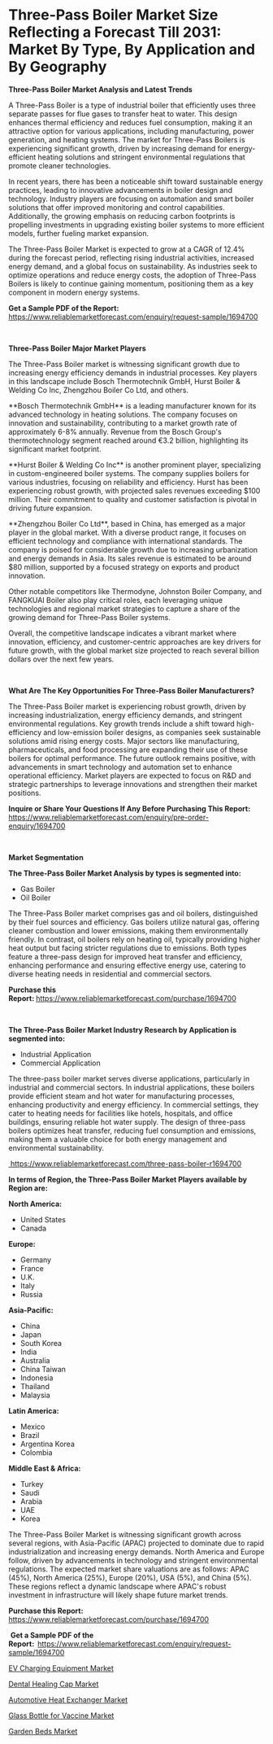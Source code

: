 <p><h1>Three-Pass Boiler Market Size Reflecting a Forecast Till 2031: Market By Type, By Application and By Geography</h1></p><p><strong>Three-Pass Boiler Market Analysis and Latest Trends</strong></p>
<p><p>A Three-Pass Boiler is a type of industrial boiler that efficiently uses three separate passes for flue gases to transfer heat to water. This design enhances thermal efficiency and reduces fuel consumption, making it an attractive option for various applications, including manufacturing, power generation, and heating systems. The market for Three-Pass Boilers is experiencing significant growth, driven by increasing demand for energy-efficient heating solutions and stringent environmental regulations that promote cleaner technologies.</p><p>In recent years, there has been a noticeable shift toward sustainable energy practices, leading to innovative advancements in boiler design and technology. Industry players are focusing on automation and smart boiler solutions that offer improved monitoring and control capabilities. Additionally, the growing emphasis on reducing carbon footprints is propelling investments in upgrading existing boiler systems to more efficient models, further fueling market expansion.</p><p>The Three-Pass Boiler Market is expected to grow at a CAGR of 12.4% during the forecast period, reflecting rising industrial activities, increased energy demand, and a global focus on sustainability. As industries seek to optimize operations and reduce energy costs, the adoption of Three-Pass Boilers is likely to continue gaining momentum, positioning them as a key component in modern energy systems.</p></p>
<p><strong>Get a Sample PDF of the Report:&nbsp;</strong> <a href="https://www.reliablemarketforecast.com/enquiry/request-sample/1694700?utm_campaign=1117&utm_medium=2&utm_source=Github&utm_content=ia&utm_term=18112024&utm_id=three-pass-boiler">https://www.reliablemarketforecast.com/enquiry/request-sample/1694700</a></p>
<p>&nbsp;</p>
<p><strong>Three-Pass Boiler Major Market Players</strong></p>
<p><p>The Three-Pass Boiler market is witnessing significant growth due to increasing energy efficiency demands in industrial processes. Key players in this landscape include Bosch Thermotechnik GmbH, Hurst Boiler & Welding Co Inc, Zhengzhou Boiler Co Ltd, and others.</p><p>**Bosch Thermotechnik GmbH** is a leading manufacturer known for its advanced technology in heating solutions. The company focuses on innovation and sustainability, contributing to a market growth rate of approximately 6-8% annually. Revenue from the Bosch Group's thermotechnology segment reached around €3.2 billion, highlighting its significant market footprint.</p><p>**Hurst Boiler & Welding Co Inc** is another prominent player, specializing in custom-engineered boiler systems. The company supplies boilers for various industries, focusing on reliability and efficiency. Hurst has been experiencing robust growth, with projected sales revenues exceeding $100 million. Their commitment to quality and customer satisfaction is pivotal in driving future expansion.</p><p>**Zhengzhou Boiler Co Ltd**, based in China, has emerged as a major player in the global market. With a diverse product range, it focuses on efficient technology and compliance with international standards. The company is poised for considerable growth due to increasing urbanization and energy demands in Asia. Its sales revenue is estimated to be around $80 million, supported by a focused strategy on exports and product innovation.</p><p>Other notable competitors like Thermodyne, Johnston Boiler Company, and FANGKUAI Boiler also play critical roles, each leveraging unique technologies and regional market strategies to capture a share of the growing demand for Three-Pass Boiler systems.</p><p>Overall, the competitive landscape indicates a vibrant market where innovation, efficiency, and customer-centric approaches are key drivers for future growth, with the global market size projected to reach several billion dollars over the next few years.</p></p>
<p>&nbsp;</p>
<p><strong>What Are The Key Opportunities For Three-Pass Boiler Manufacturers?</strong></p>
<p><p>The Three-Pass Boiler market is experiencing robust growth, driven by increasing industrialization, energy efficiency demands, and stringent environmental regulations. Key growth trends include a shift toward high-efficiency and low-emission boiler designs, as companies seek sustainable solutions amid rising energy costs. Major sectors like manufacturing, pharmaceuticals, and food processing are expanding their use of these boilers for optimal performance. The future outlook remains positive, with advancements in smart technology and automation set to enhance operational efficiency. Market players are expected to focus on R&D and strategic partnerships to leverage innovations and strengthen their market positions.</p></p>
<p><strong>Inquire or Share Your Questions If Any Before Purchasing This Report:</strong> <a href="https://www.reliablemarketforecast.com/enquiry/pre-order-enquiry/1694700?utm_campaign=1117&utm_medium=2&utm_source=Github&utm_content=ia&utm_term=18112024&utm_id=three-pass-boiler">https://www.reliablemarketforecast.com/enquiry/pre-order-enquiry/1694700</a></p>
<p>&nbsp;</p>
<p><strong>Market Segmentation</strong></p>
<p><strong>The Three-Pass Boiler Market Analysis by types is segmented into:</strong></p>
<p><ul><li>Gas Boiler</li><li>Oil Boiler</li></ul></p>
<p><p>The Three-Pass Boiler market comprises gas and oil boilers, distinguished by their fuel sources and efficiency. Gas boilers utilize natural gas, offering cleaner combustion and lower emissions, making them environmentally friendly. In contrast, oil boilers rely on heating oil, typically providing higher heat output but facing stricter regulations due to emissions. Both types feature a three-pass design for improved heat transfer and efficiency, enhancing performance and ensuring effective energy use, catering to diverse heating needs in residential and commercial sectors.</p></p>
<p><strong>Purchase this Report:&nbsp;</strong><a href="https://www.reliablemarketforecast.com/purchase/1694700?utm_campaign=1117&utm_medium=2&utm_source=Github&utm_content=ia&utm_term=18112024&utm_id=three-pass-boiler">https://www.reliablemarketforecast.com/purchase/1694700</a></p>
<p>&nbsp;</p>
<p><strong>The Three-Pass Boiler Market Industry Research by Application is segmented into:</strong></p>
<p><ul><li>Industrial Application</li><li>Commercial Application</li></ul></p>
<p><p>The three-pass boiler market serves diverse applications, particularly in industrial and commercial sectors. In industrial applications, these boilers provide efficient steam and hot water for manufacturing processes, enhancing productivity and energy efficiency. In commercial settings, they cater to heating needs for facilities like hotels, hospitals, and office buildings, ensuring reliable hot water supply. The design of three-pass boilers optimizes heat transfer, reducing fuel consumption and emissions, making them a valuable choice for both energy management and environmental sustainability.</p></p>
<p><a href="https://www.reliablemarketforecast.com/three-pass-boiler-r1694700?utm_campaign=1117&utm_medium=2&utm_source=Github&utm_content=ia&utm_term=18112024&utm_id=three-pass-boiler">&nbsp;https://www.reliablemarketforecast.com/three-pass-boiler-r1694700</a></p>
<p><strong>In terms of Region, the Three-Pass Boiler Market Players available by Region are:</strong></p>
<p>
    <p> <strong> North America: </strong>
        <ul>
            <li>United States</li>
            <li>Canada</li>
        </ul>
        </p> 
    <p> <strong> Europe: </strong>
        <ul>
            <li>Germany</li>
            <li>France</li>
            <li>U.K.</li>
            <li>Italy</li>
            <li>Russia</li>
        </ul>
        </p> 
    <p> <strong> Asia-Pacific: </strong>
        <ul>
            <li>China</li>
            <li>Japan</li>
            <li>South Korea</li>
            <li>India</li>
            <li>Australia</li>
            <li>China Taiwan</li>
            <li>Indonesia</li>
            <li>Thailand</li>
            <li>Malaysia</li>
        </ul>
        </p> 
    <p> <strong> Latin America: </strong>
        <ul>
            <li>Mexico</li>
            <li>Brazil</li>
            <li>Argentina Korea</li>
            <li>Colombia</li>
        </ul>
        </p> 
    <p> <strong> Middle East & Africa: </strong>
        <ul>
            <li>Turkey</li>
            <li>Saudi</li>
            <li>Arabia</li>
            <li>UAE</li>
            <li>Korea</li>
        </ul>
    </p>
    </p>
<p><p>The Three-Pass Boiler Market is witnessing significant growth across several regions, with Asia-Pacific (APAC) projected to dominate due to rapid industrialization and increasing energy demands. North America and Europe follow, driven by advancements in technology and stringent environmental regulations. The expected market share valuations are as follows: APAC (45%), North America (25%), Europe (20%), USA (5%), and China (5%). These regions reflect a dynamic landscape where APAC's robust investment in infrastructure will likely shape future market trends.</p></p>
<p><strong>Purchase this Report: </strong><a href="https://www.reliablemarketforecast.com/purchase/1694700?utm_campaign=1117&utm_medium=2&utm_source=Github&utm_content=ia&utm_term=18112024&utm_id=three-pass-boiler">https://www.reliablemarketforecast.com/purchase/1694700</a></p>
<p>&nbsp;<strong>Get a Sample PDF of the Report:&nbsp;&nbsp;</strong><a href="https://www.reliablemarketforecast.com/enquiry/request-sample/1694700?utm_campaign=1117&utm_medium=2&utm_source=Github&utm_content=ia&utm_term=18112024&utm_id=three-pass-boiler">https://www.reliablemarketforecast.com/enquiry/request-sample/1694700</a></p>
<p><strong></strong></p>
<p><p><a href="https://www.linkedin.com/pulse/global-ev-charging-equipment-market-share-growth-opportunities-mgcxc?utm_campaign=1117&utm_medium=2&utm_source=Github&utm_content=ia&utm_term=18112024&utm_id=three-pass-boiler">EV Charging Equipment Market</a></p><p><a href="https://issuu.com/reportprime-2/docs/dental-healing-cap-market-size-2030_47dc008209a7e6?utm_campaign=1117&utm_medium=2&utm_source=Github&utm_content=ia&utm_term=18112024&utm_id=three-pass-boiler">Dental Healing Cap Market</a></p><p><a href="https://www.linkedin.com/pulse/consumer-behavior-shifts-automotive-heat-exchanger-market-demand-ebl3c?utm_campaign=1117&utm_medium=2&utm_source=Github&utm_content=ia&utm_term=18112024&utm_id=three-pass-boiler">Automotive Heat Exchanger Market</a></p><p><a href="https://issuu.com/reportprime-2/docs/glass-bottle-for-vaccine-market-siz_0f91711b3a407e?utm_campaign=1117&utm_medium=2&utm_source=Github&utm_content=ia&utm_term=18112024&utm_id=three-pass-boiler">Glass Bottle for Vaccine Market</a></p><p><a href="https://www.linkedin.com/pulse/consumer-behavior-shifts-garden-beds-market-demand-analysis-forecast-jktvc?utm_campaign=1117&utm_medium=2&utm_source=Github&utm_content=ia&utm_term=18112024&utm_id=three-pass-boiler">Garden Beds Market</a></p></p>